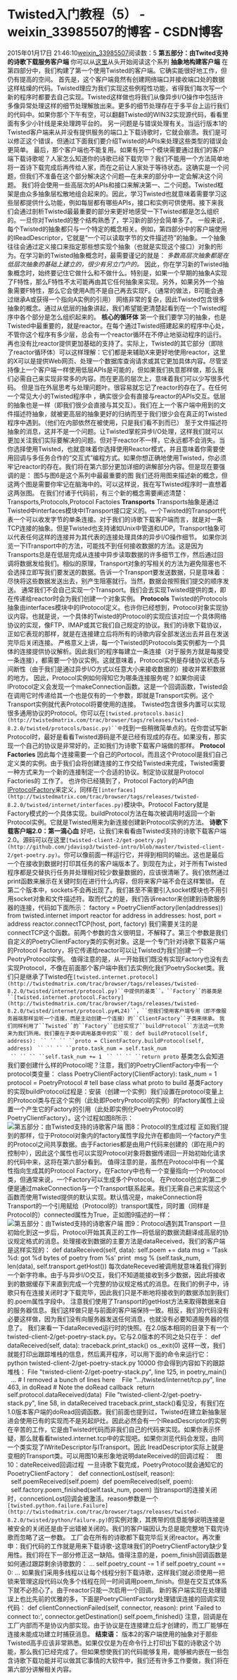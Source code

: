 # Twisted入门教程（5） - weixin_33985507的博客 - CSDN博客
2015年01月17日 21:46:10[weixin_33985507](https://me.csdn.net/weixin_33985507)阅读数：5
**第五部分：由****Twited****支持的诗歌下载服务客户端**
你可以从[这里](http://blog.sina.com.cn/s/blog_704b6af70100py9n.html)从头开始阅读这个系列
**抽象地构建客户端**
在第四部分中，我们构建了第一个使用Twisted的客户端。它确实能很好地工作，但仍有提高的空间。
首先是，这个客户端竟然有创建网络端口并接收端口处的数据这样枯燥的代码。Twisted理应为我们实现这些例程性功能，省得我们每次写一个新的程序时都要去自己实现。Twisted这样做也将我们从像异步I/O操作中包括许多像异常处理这样的细节处理解放出来。更多的细节处理存在于多平台上运行我们的代码中。如果你那个下午有空，可以翻翻Twisted的WIN32实现源代码，看看里面有多少小针线是来处理跨平台的。
另一问题是与错误处理有关。当运行版本1的Twisted客户端来从并没有提供服务的端口上下载诗歌时，它就会崩溃。我们是可以修正这个错误，但通过下面我们要介绍Twisted的APIs来处理这些类型的错误会更简单。
最后，那个客户端也不能复用。如果有另一个模块需要通过我们的客户端下载诗歌呢？人家怎么知道你的诗歌已经下载完毕？我们不能用一个方法简单地将一首诗下载完成后再传给人家，而在之前让人家处于等待状态。这确实是一个问题，但我们不准备在这个部分解决这个问题—在未来的部分中一定会解决这个问题。
我们将会使用一些高层次的APIs和接口来解决第一、二个问题。Twisted框架是由众多抽象层松散地组合起来的。因此，学习Twisted也就意味着需要学习这些层都提供什么功能，例如每层都有哪些APIs，接口和实例可供使用。接下来我们会通过剖析Twisted最最重要的部分来更好地感受一下Twisted都是怎么组织的。一旦你对Twisted的整个结构熟悉了，学习新的部分会简单多了。
一般来说，每个Twisted的抽象都只与一个特定的概念相关。例如，第四部分中的客户端使用的IReadDescriptor，它就是“一个可以读取字节的文件描述符”的抽象。一个抽象往往会通过定义接口来指定那些想实现个抽象（也就是实现这个接口）对象的形为。在学习新的Twisted抽象概念时，最需要谨记的就是：
*多数高层次抽象都是在低层次抽象的基础上建立的，很少有另立门户的。*
因此，你在学习新的Twisted抽象概念时，始终要记住它做什么和不做什么。特别是，如果一个早期的抽象A实现了F特性，那么F特性不太可能再由其它任何抽象来实现。另外，如果另外一个抽象需要F特性，那么它会使用A而不是自己再去实现F。（通常的做法，B可能会通过继承A或获得一个指向A实例的引用）
网络非常的复杂，因此Twisted包含很多抽象的概念。通过从低层的抽象讲起，我们希望能更清楚起看到在一个Twisted程序中各个部分是怎么组织起来的。
**核心的循环体**
第一个我们要学习的抽象，也是Twisted中最重要的，就是reactor。在每个通过Twisted搭建起来的程序中心处，不管你这个程序有多少层，总会有一个reactor循环在不停止地驱动程序的运行。再也没有比reactor提供更加基础的支持了。实际上，Twisted的其它部分（即除了reactor循环体）可以这样理解：它们都是来辅助X来更好地使用reactor，这里的X可以是提供Web网页、处理一个数据库查询请求或其它更加具体内容。尽管坚持像上一个客户端一样使用低层APIs是可能的，但如果我们执意那样做，那么我们必需自己来实现非常多的内容。而在更高的层次上，意味着我们可以少写很多代码。
但是当在外层思考与处理问题叶。很容易就忘记了reactor的存在了。在任何一个常见大小的Twisted程序中 ，确实很少会有直接与reactor的APIs交互。低层的抽象也是一样（即我们很少会直接与其交互）。我们在上一个客户端中用到的文件描述符抽象，就被更高层的抽象更好的归纳而至于我们很少会在真正的Twisted程序中遇到。（他们在内部依然在被使用，只是我们看不到而已）
至于文件描述符抽象的消息，这并不是一个问题。让Twisted掌舵异步I/O处理，这样我们就可以更加关注我们实际要解决的问题。但对于reactor不一样，它永远都不会消失。当你选择使用Twisted，也就意味着你选择使用Reactor模式，并且意味着你需要使用回调与多任务合作的“交互式”编程方式。如果你想正确地使用Twisted，你必须牢记reactor的存在。我们将在第六部分更加详细的讲解部分内容。但是现在要强调的是：
图5与图6是这个系列中最最重要的图
我们还将用图来描述新的概念，但这两个图是需要你牢记在脑海中的。可以这样说，我在写Twisted程序时一直想着这两张图。
在我们付诸于代码前，有三个新的概念需要阐述清楚：Transports,Protocols,Protocol Factoies
**Transports**
Transports抽象是通过Twisted中interfaces模块中ITransport接口定义的。一个Twisted的Transport代表一个可以收发字节的单条连接。对于我们的诗歌下载客户端而言，就是对一条TCP连接的抽象。但是Twisted也支持诸如Unix中管道和UDP。Transport抽象可以代表任何这样的连接并为其代表的连接处理具体的异步I/O操作细节。
如果你浏览一下ITransport中的方法，可能找不到任何接收数据的方法。这是因为Transports总是在低层完成从连接中异步读取数据的许多细节工作，然后通过回调将数据发给我们。相似的原理，Transport对象的写相关的方法为避免阻塞也不会选择立即写我们要发送的数据。告诉一个Transport要发送数据，只是意味着：尽快将这些数据发送出去，别产生阻塞就行。当然，数据会按照我们提交的顺序发送。
通常我们不会自己实现一个Transport。我们会去实现Twisted提供的类，即在传递给reactor时会为我们创建一个对象实例。
**Protocols**
Twisted的Protocols抽象由interfaces模块中的IProtocol定义。也许你已经想到，Protocol对象实现协议内容。也就是说，一个具体的Twisted的Protocol的实现应该对应一个具体网络协议的实现，像FTP、IMAP或其它我们自己规定的协议。我们的诗歌下载协议，正如它表现的那样，就是在连接建立后将所有的诗歌内容全部发送出去并且在发送完毕后关闭连接。
严格意义上讲，每一个Twisted的Protocols类实例都为一个具体的连接提供协议解析。因此我们的程序每建立一条连接（对于服务方就是每接受一条连接），都需要一个协议实例。这就意味着，Protocol实例是存储协议状态与间断性（由于我们是通过异步I/O方式以任意大小来接收数据的）接收并累积数据的地方。
因此，Protocol实例如何得知它为哪条连接服务呢？如果你阅读IProtocol定义会发现一个makeConnection函数。这是一个回调函数，Twisted会在调用它时传递给其一个也是仅有的一个参数，即就是Transport实例。这个Transport实例就代表Protocol将要使用的连接。
Twisted包含很多内置可以实现很多通用协议的Protocol。你可以在`[twisted.protocols.basic](http://twistedmatrix.com/trac/browser/tags/releases/twisted-8.2.0/twisted/protocols/basic.py)``中`找到一些稍微简单点的。在你尝试写新Protocol时，最好是看看Twisted源码是不是已经有现成的存在。如果没有，那实现一个自己的协议是非常好的，正如我们为诗歌下载客户端做的那样。
**Protocol Factories**
因此每个连接需要一个自己的Portocol，而且这个Protocol是我们自己定义类的实例。由于我们会将创建连接的工作交给Twisted来完成，Twisted需要一种方式来为一个新的连接制定一个合适的协议。制定协议就是Protocol Factories的 工作了。
也许你已经猜到了，Protocol Factory的API由[IProtocolFactory](http://twistedmatrix.com/trac/browser/tags/releases/twisted-8.2.0/twisted/internet/interfaces.py#L1259)来定义，同样在`[interfaces](http://twistedmatrix.com/trac/browser/tags/releases/twisted-8.2.0/twisted/internet/interfaces.py)`模块中。Protocol Factory就是Factory模式的一个具体实现。buildProtocol方法在每次被调用时返回一个新Protocol实例。它就是Twisted用来为新连接创建新Protocol实例的方法。
**诗歌下载客户端****2.0****：第一滴心血**
好吧，让我们来看看由Twisted支持的诗歌下载客户端2.0。源码可以在这里`[twisted-client-2/get-poetry.py](http://github.com/jdavisp3/twisted-intro/blob/master/twisted-client-2/get-poetry.py)`。你可以像前面一样运行它，并得到相同的输出。这也是最后一个在接收到数据时打印其任务的客户端版本了。到现在为止，对于所有Twisted程序都是交替执行任务并处理相对较少数量数据的，应该很清晰了。我们依然通过print函数来展示在关键时刻在进行什么内容，但将来客户端不会在这样繁锁。
在第二个版本中，sockets不会再出现了。我们甚至不需要引入socket模块也不用引用socket对象和文件描述符。取而代之的是，我们告诉reactor来创建到诗歌服务器的连接，代码如下面所示：
factory = PoetryClientFactory(len(addresses))
from twisted.internet import reactor
for address in addresses:
host, port = address
reactor.connectTCP(host, port, factory)
我们需要关注的是connectTCP这个函数。前两个参数的含义很明显，不解释了。第三个参数是我们自定义的PoetryClientFactory类的实例对象。这是一个专门针对诗歌下载客户端的Protocol Factory，将它传递给reactor可以让Twisted为我们创建一个PeotryProtocol实例。
值得注意的是，从一开始我们既没有实现Factory也没有去实现Protocol，不像在前面那个客户端中我们去实例化我们PoetrySocket类。我们只是继承了Twisted在`[twisted.internet.protocol](http://twistedmatrix.com/trac/browser/tags/releases/twisted-8.2.0/twisted/internet/protocol.py)``中提供的基类``。``Factory``的基类是``[twisted.internet.protocol.Factory](http://twistedmatrix.com/trac/browser/tags/releases/twisted-8.2.0/twisted/internet/protocol.py#L24)``，``但我们使用客户端专用（即不像服务器端那样监听一个连接，而是主动创建一个连接）的``ClientFactory``子类来继承。`
`我们同样利用了``Twisted``的``Factory``已经实现了``buildProtocol``方法这一优势来为我们所用。我们要在子类中调用基类中的实``现：`
`def buildProtocol(self, address):`
` `` `` `` ``proto = ClientFactory.buildProtocol(self, address)`
` `` `` `` ``proto.task_num = self.task_num`
` `` `` `` ``self.task_num += 1`
` `` `` `` ``return proto`
基类怎么会知道我们要创建什么样的Protocol呢？注意，我们的PoetryClientFactory中有一个protocol类变量：
class PoetryClientFactory(ClientFactory):
task_num = 1
protocol = PoetryProtocol # tell base class what proto to build
基类Factory的实现buildProtocol过程是：安装（创建一个实例）我们设置在protocol变量上的Protocol类与在这个实例（此处即PoetryProtocol的实例）的factory属性上设置一个产生它的Factory的引用（此处即实例化PoetryProtocol的PoetryClientFactory）。这个过程如图8所示：
![第五部分：由Twisted支持的诗歌客户端](http://s8.sinaimg.cn/middle/704b6af749e993c8ccba7&690)
图8：Protocol的生成过程
正如我们提到的那样，位于Protocol对象内的factory属性字段允许在都由同一个factory产生的Protocol之间共享数据。由于Factories都是由用户代码来创建的（即在用户的控制中），因此这个属性也可以实现Protocol对象将数据传递回一开始初始化请求的代码中来，这将在第六部分看到。
值得注意的是，虽然在Protocol中有一个属性指向生成其的Protocol Factory，在Factory中也有一个变量指向一个Protocol类，但通常来说，一个Factory可以生成多个Protocol。
在Protocol创立的第二步便是通过makeConnection与一个Transport联系起来。我们无需自己来实现这个函数而使用Twisted提供的默认实现。默认情况是，makeConnection将Transport的一个引用赋给（Protocol的）transport属性，同时置（同样是Protocol的）connected属性为True，正如图9描述的一样：
![第五部分：由Twisted支持的诗歌客户端](http://s4.sinaimg.cn/middle/704b6af749e993f5e6453&690)
图9：Protocol遇到其Transport
一旦初始化到这一步后，Protocol开始其真正的工作—将低层的数据流翻译成高层的协议规定格式的消息。处理接收到数据的主要方法是dataReceived，我们的客户端是这样实现的：
def dataReceived(self, data):
self.poem += data
msg = 'Task %d: got %d bytes of poetry from %s'
print  msg % (self.task_num, len(data), self.transport.getHost())
每次dateReceved被调用就意味着我们得到一个新字符串。由于与异步I/O交互，我们不知道能接收到多少数据，因此将接收到的数据缓存下来直到完成一个完整的协议规定格式的消息。在我们的例子中，诗歌只有在连接关闭时才下载完毕，因此我们只是不断地将接收到的数据添加到我们的.poem属性字段中。
注意我们使用了Transport的getHost方法来取得数据来自的服务器信息。我们这样做只是与前面的客户端保持一致。相反，我们的代码没有必要这样做，因为我们没有向服务器发送任何消息，也就没有必要知道服务器的信息了。
我们来看一下dataReceved运行时的快照。在2.0版本相同的目录下有一个twisted-client-2/get-poetry-stack.py。它与2.0版本的不同之处只在于：
def dataReceived(self, data):
traceback.print_stack()
os._exit(0)
这样一改，我们就能打印出跟踪堆栈的信息，然后离开程序，可以用下面的命令来运行它：
python twisted-client-2/get-poetry-stack.py 10000
你会得到内容如下的跟踪堆栈：
File "twisted-client-2/get-poetry-stack.py", line 125, in
poetry_main() 
  ... # I removed a bunch of lines here 
  File ".../twisted/internet/tcp.py", line 463, in doRead # Note the doRead callback 
return self.protocol.dataReceived(data) 
File "twisted-client-2/get-poetry-stack.py", line 58, in dataReceived traceback.print_stack()看见没，有我们在1.0版本客户端的doRead回调函数。我们前面也提到过，Twisted在建立新抽象层进会使用已有的实现而不是另起炉灶。因此必然会有一个IReadDescriptor的实例在辛苦的工作，它是由Twisted代码而非我们自己的代码来实现。如果你表示怀疑，那么就看看twisted.internet.tcp中的实现吧。如果你浏览代码会发现，由同一个类实现了IWriteDescriptor与ITransport。因此 IreadDescriptor实际上就是变相的Transport类。可以用图10来形象地说明dateReceived的回调过程： 
[](http://photo.blog.sina.com.cn/showpic.html#blogid=704b6af70100q2ac&url=http://s13.sinaimg.cn/orignal/704b6af749e9944af0fec)
 图10：dateReceived回调过程 
一旦诗歌下载完成，PoetryProtocol就会通知它的PooetryClientFactory： 
def connectionLost(self, reason):     
  self.poemReceived(self.poem) 
def poemReceived(self, poem):    
  self.factory.poem_finished(self.task_num, poem)
当transport的连接关闭时，conncetionLost回调会被激活。reason参数是一个`[twisted.python.failure.Failure](http://twistedmatrix.com/trac/browser/tags/releases/twisted-8.2.0/twisted/python/failure.py)`的实例对象，其携带的信息能够说明连接是被安全的关闭还是由于出错被关闭的。我们的客户端因认为总是能完整地下载完诗歌而忽略了这一参数。
工厂会在所有的诗歌都下载完毕后关闭reactor。再次重申：我们代码的工作就是用来下载诗歌-这意味我们的PoetryClientFactory缺少复用性。我们将在下一部分修正这一缺陷。值得注意的是，poem_finish回调函数是如何通过跟踪剩余诗歌数的：
...
self.poetry_count -= 1
if self.poetry_count == 0:
…
如果我们采用多线程以让每个线程分别下载诗歌，这样我们就必须使用一把锁来管理这段代码以免多个线程在同一时间调用poem_finish。但是在交互式体系下就不必担心了。由于reactor只能一次启用一个回调。
新的客户端实现在处理错误上也比先前的优雅的多，下面是PoetryClientFactory处理错误连接的回调实现代码：
def clientConnectionFailed(self, connector, reason):
print 'Failed to connect to:', connector.getDestination()
self.poem_finished()
注意，回调是在工厂内部而不是协议内部实现。由于协议是在连接建立后才创建的，而工厂能够在连接未能成功建立时捕获消息。
**结束语：**
版本2的客户端使用的抽象对于那些Twisted高手应该非常熟悉。如果仅仅是为在命令行上打印出下载的诗歌这个功能，那么我们已经完成了。但如果想使我们的代码能够复用，能够被内嵌在一些包含诗歌下载功能并可以做其它事情的大软件中，我们还有许多工作要做，我们将在第六部分讲解相关内容。

